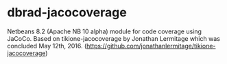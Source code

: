 # dbrad-jacocoverage
Netbeans 8.2 (Apache NB 10 alpha) module for code coverage using JaCoCo. Based on tikione-jacocoverage by Jonathan Lermitage which was concluded May 12th, 2016. (https://github.com/jonathanlermitage/tikione-jacocoverage)
